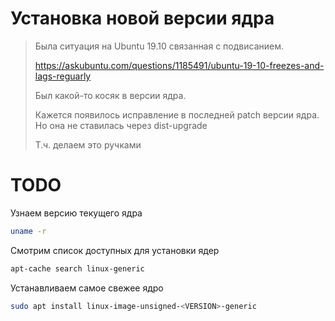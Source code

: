 # Установка новой версии ядра

> Была ситуация на Ubuntu 19.10 связанная с подвисанием.
>
> https://askubuntu.com/questions/1185491/ubuntu-19-10-freezes-and-lags-reguarly
>
> Был какой-то косяк в версии ядра.
>
> Кажется появилось исправление в последней patch версии ядра. Но она не ставилась через dist-upgrade
>
> Т.ч. делаем это ручками

# TODO

Узнаем версию текущего ядра 

```bash
uname -r
```

Смотрим список доступных для установки ядер

```bash
apt-cache search linux-generic
```

Устанавливаем самое свежее ядро

```bash
sudo apt install linux-image-unsigned-<VERSION>-generic
```
